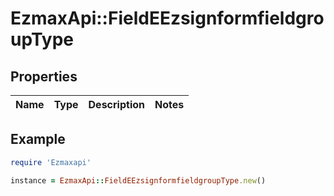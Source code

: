 # EzmaxApi::FieldEEzsignformfieldgroupType

## Properties

| Name | Type | Description | Notes |
| ---- | ---- | ----------- | ----- |

## Example

```ruby
require 'Ezmaxapi'

instance = EzmaxApi::FieldEEzsignformfieldgroupType.new()
```

